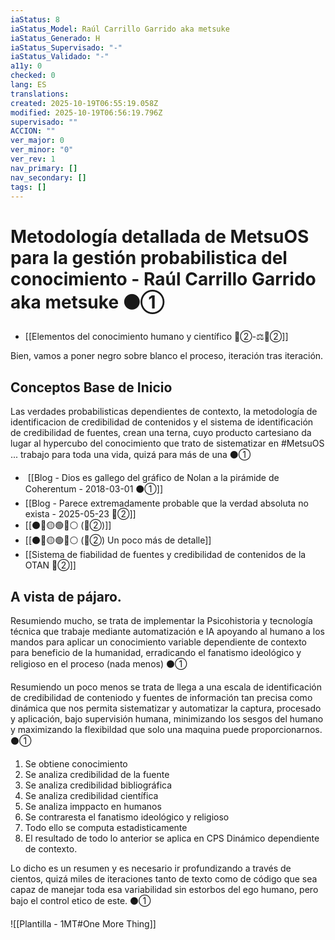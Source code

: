```yaml
---
iaStatus: 8
iaStatus_Model: Raúl Carrillo Garrido aka metsuke
iaStatus_Generado: H
iaStatus_Supervisado: "-"
iaStatus_Validado: "-"
a11y: 0
checked: 0
lang: ES
translations:
created: 2025-10-19T06:55:19.058Z
modified: 2025-10-19T06:56:19.796Z
supervisado: ""
ACCION: ""
ver_major: 0
ver_minor: "0"
ver_rev: 1
nav_primary: []
nav_secondary: []
tags: []
---
```

# Metodología detallada de MetsuOS para la gestión probabilistica del conocimiento - Raúl Carrillo Garrido aka metsuke  ⚫①

* [[Elementos del conocimiento humano y científico 🔴②-⚖️🔴②]]

Bien, vamos a poner negro sobre blanco el proceso, iteración tras iteración.

## Conceptos Base de Inicio

Las verdades probabilisticas dependientes de contexto, la metodología de identificacion de credibilidad de contenidos y el sistema de identificación de credibilidad de fuentes, crean una terna, cuyo producto cartesiano da lugar al hypercubo del conocimiento que trato de sistematizar en #MetsuOS ... trabajo para toda una vida, quizá para más de una  ⚫①

*   [[Blog - Dios es gallego del gráfico de Nolan a la pirámide de Coherentum - 2018-03-01  ⚫①]]
* [[Blog - Parece extremadamente probable que la verdad absoluta no exista - 2025-05-23 🔴②]]
* [[⚫🔴🟡🟢🔵⚪ (🔴②)]]
* [[⚫🔴🟡🟢🔵⚪ (🔴②) Un poco más de detalle]]
* [[Sistema de fiabilidad de fuentes y credibilidad de contenidos de la OTAN 🔴②]]

## A vista de pájaro.

Resumiendo mucho, se trata de implementar la Psicohistoria y tecnología técnica que trabaje mediante automatización e IA apoyando al humano a los mandos para aplicar un conocimiento variable dependiente de contexto para beneficio de la humanidad, erradicando el fanatismo ideológico y religioso en el proceso (nada menos)  ⚫①

Resumiendo un poco menos se trata de llega a una escala de identificación de credibilidad de conteniodo y fuentes de información tan precisa como dinámica que nos permita sistematizar y automatizar la captura, procesado y aplicación, bajo supervisión humana, minimizando los sesgos del humano y maximizando la flexibildad que solo una maquina puede proporcionarnos.  ⚫①

1. Se obtiene conocimiento
2. Se analiza credibilidad de la fuente
3. Se analiza credibilidad bibliográfica
4. Se analiza credibilidad científica
5. Se analiza imppacto en humanos
6. Se contraresta el fanatismo ideológico y religioso
7. Todo ello se computa estadisticamente
8. El resultado de todo lo anterior se aplica en CPS Dinámico dependiente de contexto.

Lo dicho es un resumen y es necesario ir profundizando a través de cientos, quizá miles de iteraciones tanto de texto como de código que sea capaz de manejar toda esa variabilidad sin estorbos del ego humano, pero bajo el control etico de este.  ⚫①

![[Plantilla - 1MT#One More Thing]]